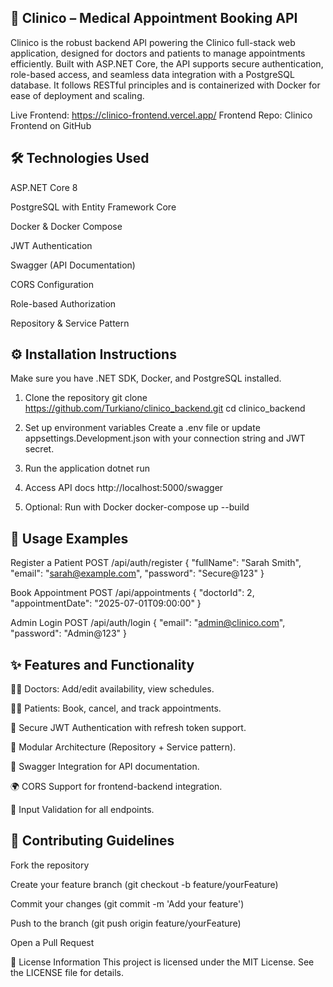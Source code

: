 🏥 Clinico – Medical Appointment Booking API
-----------------------------------------------
Clinico is the robust backend API powering the Clinico full-stack web application, designed for doctors and patients to manage appointments efficiently. Built with ASP.NET Core, the API supports secure authentication, role-based access, and seamless data integration with a PostgreSQL database. It follows RESTful principles and is containerized with Docker for ease of deployment and scaling.

Live Frontend: https://clinico-frontend.vercel.app/
Frontend Repo: Clinico Frontend on GitHub



🛠️ Technologies Used
-----------------------------------
ASP.NET Core 8

PostgreSQL with Entity Framework Core

Docker & Docker Compose

JWT Authentication

Swagger (API Documentation)

CORS Configuration

Role-based Authorization

Repository & Service Pattern


⚙️ Installation Instructions
----------------------------------
Make sure you have .NET SDK, Docker, and PostgreSQL installed.

1) Clone the repository
git clone https://github.com/Turkiano/clinico_backend.git
cd clinico_backend


2) Set up environment variables
Create a .env file or update appsettings.Development.json with your connection string and JWT secret.


3) Run the application
dotnet run

4) Access API docs
http://localhost:5000/swagger

5) Optional: Run with Docker
docker-compose up --build


🧪 Usage Examples
---------------------------------------------------
Register a Patient
POST /api/auth/register
{
  "fullName": "Sarah Smith",
  "email": "sarah@example.com",
  "password": "Secure@123"
}


Book Appointment
POST /api/appointments
{
  "doctorId": 2,
  "appointmentDate": "2025-07-01T09:00:00"
}


Admin Login
POST /api/auth/login
{
  "email": "admin@clinico.com",
  "password": "Admin@123"
}



✨ Features and Functionality
------------------------------------------------
👨‍⚕️ Doctors: Add/edit availability, view schedules.

👩‍💼 Patients: Book, cancel, and track appointments.

🔐 Secure JWT Authentication with refresh token support.

🧩 Modular Architecture (Repository + Service pattern).

📄 Swagger Integration for API documentation.

🌍 CORS Support for frontend-backend integration.

🧪 Input Validation for all endpoints.



🤝 Contributing Guidelines
----------------------------------------------------
Fork the repository

Create your feature branch (git checkout -b feature/yourFeature)

Commit your changes (git commit -m 'Add your feature')

Push to the branch (git push origin feature/yourFeature)

Open a Pull Request



📄 License Information
This project is licensed under the MIT License.
See the LICENSE file for details.
